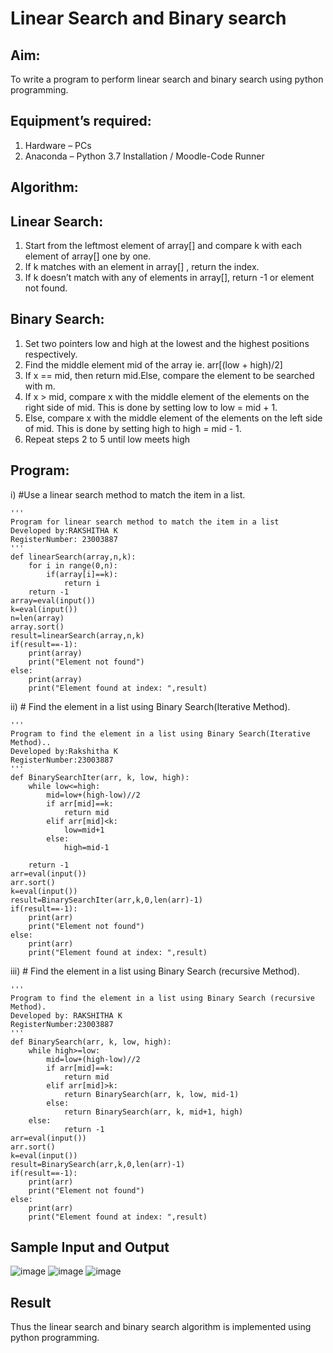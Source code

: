 # Linear Search and Binary search
## Aim:
To write a program to perform linear search and binary search using python programming.
## Equipment’s required:
1.	Hardware – PCs
2.	Anaconda – Python 3.7 Installation / Moodle-Code Runner
## Algorithm:
## Linear Search:
1.	Start from the leftmost element of array[] and compare k with each element of array[] one by one.
2.	If k matches with an element in array[] , return the index.
3.	If k doesn’t match with any of elements in array[], return -1 or element not found.
## Binary Search:
1.	Set two pointers low and high at the lowest and the highest positions respectively.
2.	Find the middle element mid of the array ie. arr[(low + high)/2]
3.	If x == mid, then return mid.Else, compare the element to be searched with m.
4.	If x > mid, compare x with the middle element of the elements on the right side of mid. This is done by setting low to low = mid + 1.
5.	Else, compare x with the middle element of the elements on the left side of mid. This is done by setting high to high = mid - 1.
6.	Repeat steps 2 to 5 until low meets high
## Program:
i)	#Use a linear search method to match the item in a list.
~~~
''' 
Program for linear search method to match the item in a list
Developed by:RAKSHITHA K
RegisterNumber: 23003887
'''
def linearSearch(array,n,k):
    for i in range(0,n):
        if(array[i]==k):
            return i
    return -1
array=eval(input())
k=eval(input())
n=len(array)
array.sort()
result=linearSearch(array,n,k)
if(result==-1):
    print(array)
    print("Element not found")
else:
    print(array)
    print("Element found at index: ",result)
~~~
ii)	# Find the element in a list using Binary Search(Iterative Method).
~~~
''' 
Program to find the element in a list using Binary Search(Iterative Method)..
Developed by:Rakshitha K
RegisterNumber:23003887 
'''
def BinarySearchIter(arr, k, low, high):
    while low<=high:
        mid=low+(high-low)//2
        if arr[mid]==k:
            return mid
        elif arr[mid]<k:
            low=mid+1
        else:
            high=mid-1
    
    return -1
arr=eval(input())
arr.sort()
k=eval(input())
result=BinarySearchIter(arr,k,0,len(arr)-1)
if(result==-1):
    print(arr)
    print("Element not found")
else:
    print(arr)
    print("Element found at index: ",result)
~~~
iii)	# Find the element in a list using Binary Search (recursive Method).
~~~
''' 
Program to find the element in a list using Binary Search (recursive Method).
Developed by: RAKSHITHA K
RegisterNumber:23003887 
'''
def BinarySearch(arr, k, low, high):
    while high>=low:
        mid=low+(high-low)//2
        if arr[mid]==k:
            return mid
        elif arr[mid]>k:
            return BinarySearch(arr, k, low, mid-1)
        else:
            return BinarySearch(arr, k, mid+1, high)
    else:
            return -1
arr=eval(input())
arr.sort()
k=eval(input())
result=BinarySearch(arr,k,0,len(arr)-1)
if(result==-1):
    print(arr)
    print("Element not found")
else:
    print(arr)
    print("Element found at index: ",result)
~~~
## Sample Input and Output
![image](https://github.com/RakshithaK11/Search-Algorithm/assets/139336455/ba579da5-f201-4552-b7d1-09e04ffd6e3d)
![image](https://github.com/RakshithaK11/Search-Algorithm/assets/139336455/d0430525-c8e9-4f52-b9c9-71cf9d128eeb)
![image](https://github.com/RakshithaK11/Search-Algorithm/assets/139336455/351ef4a5-c0c2-430c-b5f5-8aa06ed4e9fd)


## Result
Thus the linear search and binary search algorithm is implemented using python programming.
